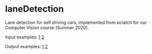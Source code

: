 # laneDetection
Lane detection for self driving cars, implemented from scratch for our Computer Vision course (Summer 2020).

Input examples:
[1](https://raw.githubusercontent.com/yashraf74/laneDetection/master/input%20screenshot/1.png)
[2](https://raw.githubusercontent.com/yashraf74/laneDetection/master/input%20screenshot/2.png)

Output examples:
[1](https://raw.githubusercontent.com/yashraf74/laneDetection/master/output%20screenshots/1.png)
[2](https://raw.githubusercontent.com/yashraf74/laneDetection/master/output%20screenshots/2.png)

